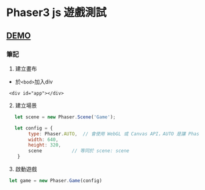 # Phaser3 js 遊戲測試

## [DEMO](https://linduke-lin.github.io/Phaser-JS/) 


### 筆記

1. 建立畫布
- 於`<bod>`加入div

``` 
 <div id="app"></div>
```

2. 建立場景

```javascript
   let scene = new Phaser.Scene('Game');

   let config = {
        type: Phaser.AUTO,	// 會使用 WebGL 或 Canvas API，AUTO 是讓 Phaser 決定
        width: 640,
        height: 320,
        scene			// 等同於 scene: scene
    }
```

3. 啟動遊戲

```javascript
 let game = new Phaser.Game(config)
```